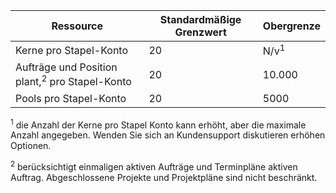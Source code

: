**Ressource**|**Standardmäßige Grenzwert**|**Obergrenze**
---|---|---
Kerne pro Stapel-Konto|20|N/v<sup>1</sup>
Aufträge und Position plant,<sup>2</sup> pro Stapel-Konto|20|10.000
Pools pro Stapel-Konto|20|5000

<sup>1</sup> die Anzahl der Kerne pro Stapel Konto kann erhöht, aber die maximale Anzahl angegeben. Wenden Sie sich an Kundensupport diskutieren erhöhen Optionen.

<sup>2</sup> berücksichtigt einmaligen aktiven Aufträge und Terminpläne aktiven Auftrag. Abgeschlossene Projekte und Projektpläne sind nicht beschränkt.
